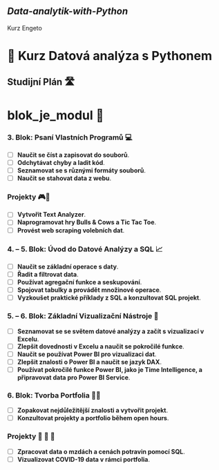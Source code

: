 ## *Data-analytik-with-Python*
Kurz Engeto
# 🐍 Kurz Datová analýza s Pythonem
## Studijní Plán 🛣️
# blok_je_modul 🤣



### 3. Blok: Psaní Vlastních Programů 💻
- [ ] **Naučit se číst a zapisovat do souborů**.
- [ ] **Odchytávat chyby a ladit kód**.
- [ ] **Seznamovat se s různými formáty souborů**.
- [ ] **Naučit se stahovat data z webu**.

### Projekty 🎮🔣
- [ ] **Vytvořit Text Analyzer**.
- [ ] **Naprogramovat hry Bulls & Cows a Tic Tac Toe**.
- [ ] **Provést web scraping volebních dat**.

### 4. – 5. Blok: Úvod do Datové Analýzy a SQL 📈
- [ ] **Naučit se základní operace s daty**.
- [ ] **Řadit a filtrovat data**.
- [ ] **Používat agregační funkce a seskupování**.
- [ ] **Spojovat tabulky a provádět množinové operace**.
- [ ] **Vyzkoušet praktické příklady z SQL a konzultovat SQL projekt**.

### 5. – 6. Blok: Základní Vizualizační Nástroje 📶
- [ ] **Seznamovat se se světem datové analýzy a začít s vizualizací v Excelu**.
- [ ] **Zlepšit dovednosti v Excelu a naučit se pokročilé funkce**.
- [ ] **Naučit se používat Power BI pro vizualizaci dat**.
- [ ] **Zlepšit znalosti o Power BI a naučit se jazyk DAX**.
- [ ] **Používat pokročilé funkce Power BI, jako je Time Intelligence, a připravovat data pro Power BI Service**.

### 6. Blok: Tvorba Portfolia 👨‍💻
- [ ] **Zopakovat nejdůležitější znalosti a vytvořit projekt**.
- [ ] **Konzultovat projekty a portfolio během open hours**.

### Projekty 🤑 💉 🧟
- [ ] **Zpracovat data o mzdách a cenách potravin pomocí SQL**.
- [ ] **Vizualizovat COVID-19 data v rámci portfolia**.
